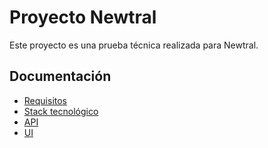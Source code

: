 # Proyecto Newtral
Este proyecto es una prueba técnica realizada para Newtral.

## Documentación
- [Requisitos](/docs/requirements.md)
- [Stack tecnológico](/docs/technologies.md)
- [API](/docs/api.md)
- [UI](/docs/ui.md)
